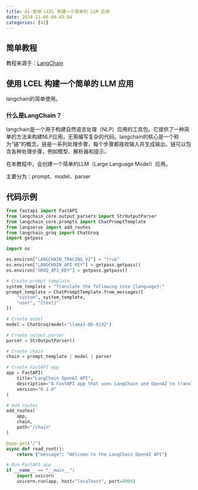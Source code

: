 ```yaml
---
title: AI-使用 LCEL 构建一个简单的 LLM 应用
date: 2024-11-06 09:43:04
categories: [AI]
---
```


## 简单教程
教程来源于：[LangChain](https://www.langchain.com.cn/docs/tutorials/llm_chain/)

## 使用 LCEL 构建一个简单的 LLM 应用

langchain的简单使用。

### 什么是LangChain？
langchain是一个用于构建自然语言处理（NLP）应用的工具包。它提供了一种简单的方法来构建NLP应用，无需编写复杂的代码。langchain的核心是一个称为“链”的概念，链是一系列处理步骤，每个步骤都接收输入并生成输出。链可以包含各种处理步骤，例如模型、解析器和提示。

在本教程中，会创建一个简单的LLM（Large Language Model）应用。

主要分为：prompt、model、parser


## 代码示例

```python
from fastapi import FastAPI
from langchain_core.output_parsers import StrOutputParser
from langchain_core.prompts import ChatPromptTemplate
from langserve import add_routes
from langchain_groq import ChatGroq
import getpass

import os

os.environ["LANGCHAIN_TRACING_V2"] = "true"
os.environ["LANGCHAIN_API_KEY"] = getpass.getpass()
os.environ["GROQ_API_KEY"] = getpass.getpass()

# Create prompt template
system_template = "Translate the following into {language}:"
prompt_template = ChatPromptTemplate.from_messages([
    "system", system_template,
    "user", "{text}"
])

# Create model
model = ChatGroq(model="llama3-8b-8192")

# Create output parser
parser = StrOutputParser()

# Create chain
chain = prompt_template | model | parser

# Create FastAPI app
app = FastAPI(
    title="LangChain OpenAI API",
    description="A FastAPI app that uses LangChain and OpenAI to translate text.",
    version="0.1.0"
)

# Add routes
add_routes(
    app,
    chain,
    path="/chain"
)

@app.get("/")
async def read_root():
    return {"message": "Welcome to the LangChain OpenAI API"}

# Run FastAPI app
if __name__ == "__main__":
    import uvicorn
    uvicorn.run(app, host="localhost", port=8000)
```